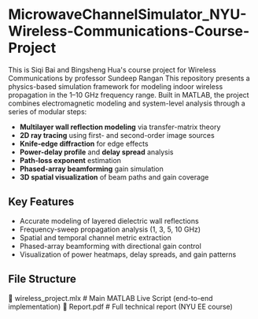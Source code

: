 # MicrowaveChannelSimulator_NYU-Wireless-Communications-Course-Project
This is Siqi Bai and Bingsheng Hua's course project for Wireless Communications by professor Sundeep Rangan
This repository presents a physics-based simulation framework for modeling indoor wireless propagation in the 1–10 GHz frequency range. Built in MATLAB, the project combines electromagnetic modeling and system-level analysis through a series of modular steps:

- **Multilayer wall reflection modeling** via transfer-matrix theory
- **2D ray tracing** using first- and second-order image sources
- **Knife-edge diffraction** for edge effects
- **Power-delay profile** and **delay spread** analysis
- **Path-loss exponent** estimation
- **Phased-array beamforming** gain simulation
- **3D spatial visualization** of beam paths and gain coverage

## Key Features

- Accurate modeling of layered dielectric wall reflections
- Frequency-sweep propagation analysis (1, 3, 5, 10 GHz)
- Spatial and temporal channel metric extraction
- Phased-array beamforming with directional gain control
- Visualization of power heatmaps, delay spreads, and gain patterns

## File Structure

📁 wireless_project.mlx # Main MATLAB Live Script (end-to-end implementation)
📄 Report.pdf # Full technical report (NYU EE course)
